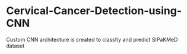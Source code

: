 # Cervical-Cancer-Detection-using-CNN
Custom CNN architecture is created to classfiy and predict SIPaKMeD dataset
